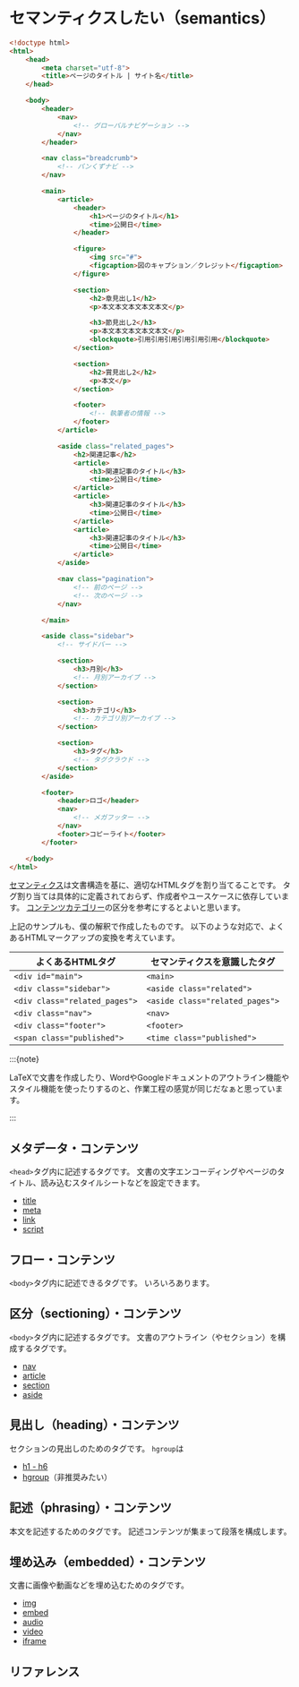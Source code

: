 # セマンティクスしたい（semantics）

```html
<!doctype html>
<html>
    <head>
        <meta charset="utf-8">
        <title>ページのタイトル | サイト名</title>
    </head>

    <body>
        <header>
            <nav>
                <!-- グローバルナビゲーション -->
            </nav>
        </header>

        <nav class="breadcrumb">
            <!-- パンくずナビ -->
        </nav>

        <main>
            <article>
                <header>
                    <h1>ページのタイトル</h1>
                    <time>公開日</time>
                </header>

                <figure>
                    <img src="#">
                    <figcaption>図のキャプション／クレジット</figcaption>
                </figure>

                <section>
                    <h2>章見出し1</h2>
                    <p>本文本文本文本文本文</p>

                    <h3>節見出し2</h3>
                    <p>本文本文本文本文本文</p>
                    <blockquote>引用引用引用引用引用引用</blockquote>
                </section>

                <section>
                    <h2>賞見出し2</h2>
                    <p>本文</p>
                </section>

                <footer>
                    <!-- 執筆者の情報 -->
                </footer>
            </article>

            <aside class="related_pages">
                <h2>関連記事</h2>
                <article>
                    <h3>関連記事のタイトル</h3>
                    <time>公開日</time>
                </article>
                <article>
                    <h3>関連記事のタイトル</h3>
                    <time>公開日</time>
                </article>
                <article>
                    <h3>関連記事のタイトル</h3>
                    <time>公開日</time>
                </article>
            </aside>

            <nav class="pagination">
                <!-- 前のページ -->
                <!-- 次のページ -->
            </nav>

        </main>

        <aside class="sidebar">
            <!-- サイドバー -->

            <section>
                <h3>月別</h3>
                <!-- 月別アーカイブ -->
            </section>

            <section>
                <h3>カテゴリ</h3>
                <!-- カテゴリ別アーカイブ -->
            </section>

            <section>
                <h3>タグ</h3>
                <!-- タグクラウド -->
            </section>
        </aside>

        <footer>
            <header>ロゴ</header>
            <nav>
                <!-- メガフッター -->
            </nav>
            <footer>コピーライト</footer>
        </footer>

    </body>
</html>
```

[セマンティクス](https://developer.mozilla.org/ja/docs/Glossary/Semantics)は文書構造を基に、適切なHTMLタグを割り当てることです。
タグ割り当ては具体的に定義されておらず、作成者やユースケースに依存しています。
[コンテンツカテゴリー](https://developer.mozilla.org/ja/docs/Web/HTML/Content_categories)の区分を参考にするとよいと思います。

上記のサンプルも、僕の解釈で作成したものです。
以下のような対応で、よくあるHTMLマークアップの変換を考えています。

| よくあるHTMLタグ | セマンティクスを意識したタグ |
|---|---|
| ``<div id="main">`` | ``<main>`` |
| ``<div class="sidebar">`` | ``<aside class="related">`` |
| ``<div class="related_pages">`` | ``<aside class="related_pages">`` |
| ``<div class="nav">`` | ``<nav>`` |
| ``<div class="footer">`` | ``<footer>`` |
| ``<span class="published">`` | ``<time class="published">`` |

:::{note}

LaTeXで文書を作成したり、WordやGoogleドキュメントのアウトライン機能やスタイル機能を使ったりするのと、作業工程の感覚が同じだなぁと思っています。

:::

## メタデータ・コンテンツ

``<head>``タグ内に記述するタグです。
文書の文字エンコーディングやページのタイトル、読み込むスタイルシートなどを設定できます。

- [title](https://developer.mozilla.org/ja/docs/Web/HTML/Element/title)
- [meta](https://developer.mozilla.org/ja/docs/Web/HTML/Element/meta)
- [link](https://developer.mozilla.org/ja/docs/Web/HTML/Element/link)
- [script](https://developer.mozilla.org/ja/docs/Web/HTML/Element/script)

## フロー・コンテンツ

``<body>``タグ内に記述できるタグです。
いろいろあります。

## 区分（sectioning）・コンテンツ

``<body>``タグ内に記述するタグです。
文書のアウトライン（やセクション）を構成するタグです。

- [nav](https://developer.mozilla.org/ja/docs/Web/HTML/Element/nav)
- [article](https://developer.mozilla.org/ja/docs/Web/HTML/Element/article)
- [section](https://developer.mozilla.org/ja/docs/Web/HTML/Element/section)
- [aside](https://developer.mozilla.org/ja/docs/Web/HTML/Element/aside)

## 見出し（heading）・コンテンツ

セクションの見出しのためのタグです。
``hgroup``は

- [h1 - h6](https://developer.mozilla.org/ja/docs/Web/HTML/Element/Heading_Elements)
- [hgroup](https://developer.mozilla.org/ja/docs/Web/HTML/Element/hgroup)（非推奨みたい）

## 記述（phrasing）・コンテンツ

本文を記述するためのタグです。
記述コンテンツが集まって段落を構成します。

## 埋め込み（embedded）・コンテンツ

文書に画像や動画などを埋め込むためのタグです。

- [img](https://developer.mozilla.org/ja/docs/Web/HTML/Element/img)
- [embed](https://developer.mozilla.org/ja/docs/Web/HTML/Element/embed)
- [audio](https://developer.mozilla.org/ja/docs/Web/HTML/Element/audio)
- [video](https://developer.mozilla.org/ja/docs/Web/HTML/Element/video)
- [iframe](https://developer.mozilla.org/ja/docs/Web/HTML/Element/iframe)

## リファレンス
